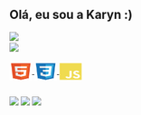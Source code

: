 ## Olá, eu sou a Karyn :)
 <div>
  <a href="https://github.com/karynbessa">
  <img height="180em" src="https://github-readme-stats.vercel.app/api?username=karynbessa&show_icons=true&theme=dracula&include_all_commits=true&count_private=true"/><br>
  <img height="150em"  src="https://github-readme-stats.vercel.app/api/top-langs/?username=karynbessa&layout=compact&langs_count=7&theme=dracula"/>
</div>
  
<div style="display: inline_block"><br>
  <img align="center" alt="HTML" height="30" width="40" src="https://raw.githubusercontent.com/devicons/devicon/master/icons/html5/html5-original.svg">
  <img align="center" alt="CSS" height="30" width="40" src="https://raw.githubusercontent.com/devicons/devicon/master/icons/css3/css3-original.svg">
  <img align="center" alt="Rafa-Js" height="30" width="40" src="https://raw.githubusercontent.com/devicons/devicon/master/icons/javascript/javascript-plain.svg">
  </div>
  
  ##
 
<div> 
  <a href="https://instagram.com/karynbessa" target="_blank"><img src="https://img.shields.io/badge/-Instagram-%23E4405F?style=for-the-badge&logo=instagram&logoColor=white" target="_blank"></a>
  <a href = "mailto:karynbessa@gmail.com"><img src="https://img.shields.io/badge/-Gmail-%23333?style=for-the-badge&logo=gmail&logoColor=white" target="_blank"></a>
  <a href="https://www.linkedin.com/in/karyn-bessa" target="_blank"><img src="https://img.shields.io/badge/-LinkedIn-%230077B5?style=for-the-badge&logo=linkedin&logoColor=white" target="_blank"></a> 
</div>
